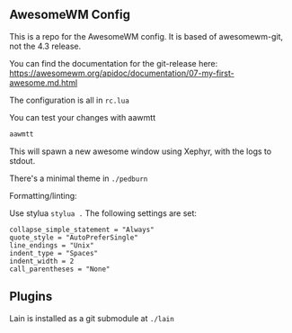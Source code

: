 ## AwesomeWM Config

This is a repo for the AwesomeWM config. It is based of awesomewm-git, not the 4.3 release.

You can find the documentation for the git-release here: https://awesomewm.org/apidoc/documentation/07-my-first-awesome.md.html

The configuration is all in `rc.lua`

You can test your changes with aawmtt

```bash
aawmtt
```

This will spawn a new awesome window using Xephyr, with the logs to stdout.

There's a minimal theme in `./pedburn`

Formatting/linting:

Use stylua `stylua .`
The following settings are set:

```
collapse_simple_statement = "Always"
quote_style = "AutoPreferSingle"
line_endings = "Unix"
indent_type = "Spaces"
indent_width = 2
call_parentheses = "None"
```

## Plugins

Lain is installed as a git submodule at `./lain`
